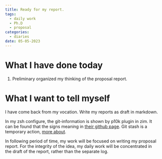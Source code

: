 ```yaml
---
title: Ready for my report. 
tags:
  - daily work
  - Ph.D
  - proposal
categories:
  - diaries
date: 05-05-2023
---
```

# What I have done today

1. Preliminary organized my thinking of the proposal report.

# What I want to tell myself
I have come back from my vocation. Write my reports as draft in markdown.

In my zsh configure, the git-information is shown by p10k plugin in zim. It can be found that the signs meaning in [their github  page](https://github.com/romkatv/powerlevel10k/tree/master/gitstatus). Git stash is a temporary action, [more about](https://www.cnblogs.com/tocy/p/git-stash-reference.html).

 In following period of time, my work will be focused on writing my proposal report. For the integrity of the idea, my daily work will be concentrated in the draft of the report, rather than the separate log.